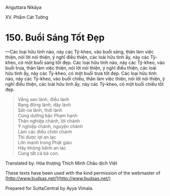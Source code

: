  

Aṅguttara Nikāya

XV. Phẩm Cát Tường

# 150\. Buổi Sáng Tốt Ðẹp

—Các loại hữu tình nào, này các Tỷ-kheo, vào buổi sáng, thân làm việc thiện, nói lời nói thiện, ý nghĩ điều thiện, các loài hữu tình ấy, này các Tỷ-kheo, có một buổi sáng tốt đẹp. Các loại hữu tình nào, này các Tỷ-kheo, vào buổi trưa, thân làm việc thiện, nói lời nói thiện, ý nghĩ điều thiện, các loài hữu tình ấy, này các Tỷ-kheo, có một buổi trưa tốt đẹp. Các loại hữu tình nào, này các Tỷ-kheo, vào buổi chiều, thân làm việc thiện, nói lời nói thiện, ý nghĩ điều thiện, các loài hữu tình ấy, này các Tỷ-kheo, có một buổi chiều tốt đẹp.

> Vầng sao lành, điều lành  
> Rạng đông lành, dậy lành  
> Sát-na lành, thời lành  
> Cúng dường bậc Phạm hạnh  
> Thân nghiệp chánh, lời chánh  
> Ý nghiệp chánh, nguyện chánh  
> Làm các điều chơn chánh  
> Thì được lợi an lạc  
> Lớn mạnh trong Phật giáo  
> Hãy không bệnh an lạc  
> Cùng tất cả bà con.

Translated by: Hòa thượng Thích Minh Châu dịch Việt

These texts have been used with the kind permission of the webmaster of [http://www.budsas.net/](http://www.budsas.net/)

Prepared for SuttaCentral by Ayya Vimala.